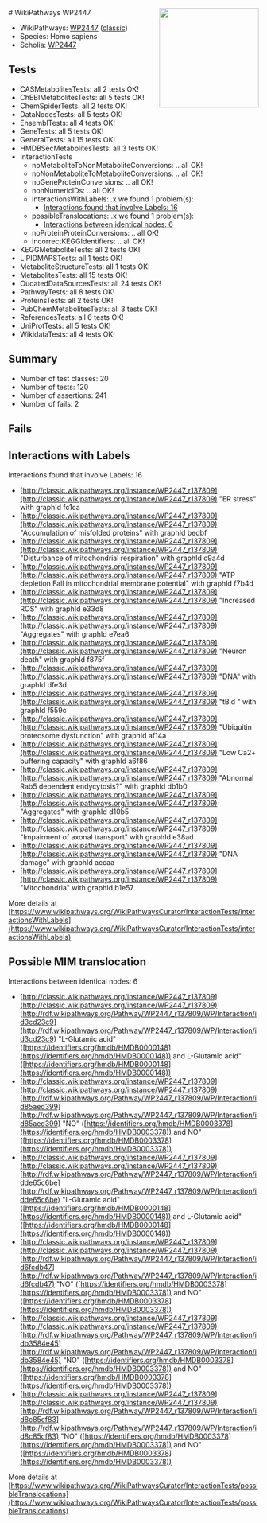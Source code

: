 <img style="float: right; width: 200px" src="https://upload.wikimedia.org/wikipedia/commons/thumb/8/83/Wplogo_with_text_500.png/640px-Wplogo_with_text_500.png" />
# WikiPathways WP2447

* WikiPathways: [WP2447](https://wikipathways.org/pathways/WP2447) ([classic](https://classic.wikipathways.org/instance/WP2447))
* Species: Homo sapiens
* Scholia: [WP2447](https://scholia.toolforge.org/wikipathways/WP2447)
## Tests
* CASMetabolitesTests: all 2 tests OK!
* ChEBIMetabolitesTests: all 5 tests OK!
* ChemSpiderTests: all 2 tests OK!
* DataNodesTests: all 5 tests OK!
* EnsemblTests: all 4 tests OK!
* GeneTests: all 5 tests OK!
* GeneralTests: all 15 tests OK!
* HMDBSecMetabolitesTests: all 3 tests OK!
* InteractionTests
    * noMetaboliteToNonMetaboliteConversions: .. all OK!
    * noNonMetaboliteToMetaboliteConversions: .. all OK!
    * noGeneProteinConversions: .. all OK!
    * nonNumericIDs: .. all OK!
    * interactionsWithLabels: .x we found 1 problem(s):
        * [Interactions found that involve Labels: 16](#fe97a8be)
    * possibleTranslocations: .x we found 1 problem(s):
        * [Interactions between identical nodes: 6](#1c11820b)
    * noProteinProteinConversions: .. all OK!
    * incorrectKEGGIdentifiers: .. all OK!
* KEGGMetaboliteTests: all 2 tests OK!
* LIPIDMAPSTests: all 1 tests OK!
* MetaboliteStructureTests: all 1 tests OK!
* MetabolitesTests: all 15 tests OK!
* OudatedDataSourcesTests: all 24 tests OK!
* PathwayTests: all 8 tests OK!
* ProteinsTests: all 2 tests OK!
* PubChemMetabolitesTests: all 3 tests OK!
* ReferencesTests: all 6 tests OK!
* UniProtTests: all 5 tests OK!
* WikidataTests: all 4 tests OK!


## Summary

* Number of test classes: 20
* Number of tests: 120
* Number of assertions: 241
* Number of fails: 2

## Fails

<a name="fe97a8be" />

## Interactions with Labels

Interactions found that involve Labels: 16

* [http://classic.wikipathways.org/instance/WP2447_r137809](http://classic.wikipathways.org/instance/WP2447_r137809) "ER stress" with graphId fc1ca
* [http://classic.wikipathways.org/instance/WP2447_r137809](http://classic.wikipathways.org/instance/WP2447_r137809) "Accumulation of
misfolded proteins" with graphId bedbf
* [http://classic.wikipathways.org/instance/WP2447_r137809](http://classic.wikipathways.org/instance/WP2447_r137809) "Disturbance of
mitochondrial respiration" with graphId c9a4d
* [http://classic.wikipathways.org/instance/WP2447_r137809](http://classic.wikipathways.org/instance/WP2447_r137809) "ATP depletion Fall in
mitochondrial
membrane potential" with graphId f7b4d
* [http://classic.wikipathways.org/instance/WP2447_r137809](http://classic.wikipathways.org/instance/WP2447_r137809) "Increased ROS" with graphId e33d8
* [http://classic.wikipathways.org/instance/WP2447_r137809](http://classic.wikipathways.org/instance/WP2447_r137809) "Aggregates" with graphId e7ea6
* [http://classic.wikipathways.org/instance/WP2447_r137809](http://classic.wikipathways.org/instance/WP2447_r137809) "Neuron death" with graphId f875f
* [http://classic.wikipathways.org/instance/WP2447_r137809](http://classic.wikipathways.org/instance/WP2447_r137809) "DNA" with graphId dfe3d
* [http://classic.wikipathways.org/instance/WP2447_r137809](http://classic.wikipathways.org/instance/WP2447_r137809) "tBid " with graphId f559c
* [http://classic.wikipathways.org/instance/WP2447_r137809](http://classic.wikipathways.org/instance/WP2447_r137809) "Ubiquitin proteosome
dysfunction" with graphId af14a
* [http://classic.wikipathways.org/instance/WP2447_r137809](http://classic.wikipathways.org/instance/WP2447_r137809) "Low Ca2+ buffering capacity" with graphId a6f86
* [http://classic.wikipathways.org/instance/WP2447_r137809](http://classic.wikipathways.org/instance/WP2447_r137809) "Abnormal Rab5
dependent endycytosis?" with graphId db1b0
* [http://classic.wikipathways.org/instance/WP2447_r137809](http://classic.wikipathways.org/instance/WP2447_r137809) "Aggregates" with graphId d10b5
* [http://classic.wikipathways.org/instance/WP2447_r137809](http://classic.wikipathways.org/instance/WP2447_r137809) "Impairment of
axonal transport" with graphId e38ad
* [http://classic.wikipathways.org/instance/WP2447_r137809](http://classic.wikipathways.org/instance/WP2447_r137809) "DNA damage" with graphId accaa
* [http://classic.wikipathways.org/instance/WP2447_r137809](http://classic.wikipathways.org/instance/WP2447_r137809) "Mitochondria" with graphId b1e57


More details at [https://www.wikipathways.org/WikiPathwaysCurator/InteractionTests/interactionsWithLabels](https://www.wikipathways.org/WikiPathwaysCurator/InteractionTests/interactionsWithLabels)

<a name="1c11820b" />

## Possible MIM translocation

Interactions between identical nodes: 6

* [http://classic.wikipathways.org/instance/WP2447_r137809](http://classic.wikipathways.org/instance/WP2447_r137809) [http://rdf.wikipathways.org/Pathway/WP2447_r137809/WP/Interaction/id3cd23c9](http://rdf.wikipathways.org/Pathway/WP2447_r137809/WP/Interaction/id3cd23c9) "L-Glutamic acid" ([https://identifiers.org/hmdb/HMDB0000148](https://identifiers.org/hmdb/HMDB0000148)) and 
L-Glutamic acid" ([https://identifiers.org/hmdb/HMDB0000148](https://identifiers.org/hmdb/HMDB0000148))
* [http://classic.wikipathways.org/instance/WP2447_r137809](http://classic.wikipathways.org/instance/WP2447_r137809) [http://rdf.wikipathways.org/Pathway/WP2447_r137809/WP/Interaction/id85aed399](http://rdf.wikipathways.org/Pathway/WP2447_r137809/WP/Interaction/id85aed399) "NO" ([https://identifiers.org/hmdb/HMDB0003378](https://identifiers.org/hmdb/HMDB0003378)) and 
NO" ([https://identifiers.org/hmdb/HMDB0003378](https://identifiers.org/hmdb/HMDB0003378))
* [http://classic.wikipathways.org/instance/WP2447_r137809](http://classic.wikipathways.org/instance/WP2447_r137809) [http://rdf.wikipathways.org/Pathway/WP2447_r137809/WP/Interaction/idde65c6be](http://rdf.wikipathways.org/Pathway/WP2447_r137809/WP/Interaction/idde65c6be) "L-Glutamic acid" ([https://identifiers.org/hmdb/HMDB0000148](https://identifiers.org/hmdb/HMDB0000148)) and 
L-Glutamic acid" ([https://identifiers.org/hmdb/HMDB0000148](https://identifiers.org/hmdb/HMDB0000148))
* [http://classic.wikipathways.org/instance/WP2447_r137809](http://classic.wikipathways.org/instance/WP2447_r137809) [http://rdf.wikipathways.org/Pathway/WP2447_r137809/WP/Interaction/id6fcdb47](http://rdf.wikipathways.org/Pathway/WP2447_r137809/WP/Interaction/id6fcdb47) "NO" ([https://identifiers.org/hmdb/HMDB0003378](https://identifiers.org/hmdb/HMDB0003378)) and 
NO" ([https://identifiers.org/hmdb/HMDB0003378](https://identifiers.org/hmdb/HMDB0003378))
* [http://classic.wikipathways.org/instance/WP2447_r137809](http://classic.wikipathways.org/instance/WP2447_r137809) [http://rdf.wikipathways.org/Pathway/WP2447_r137809/WP/Interaction/idb3584e45](http://rdf.wikipathways.org/Pathway/WP2447_r137809/WP/Interaction/idb3584e45) "NO" ([https://identifiers.org/hmdb/HMDB0003378](https://identifiers.org/hmdb/HMDB0003378)) and 
NO" ([https://identifiers.org/hmdb/HMDB0003378](https://identifiers.org/hmdb/HMDB0003378))
* [http://classic.wikipathways.org/instance/WP2447_r137809](http://classic.wikipathways.org/instance/WP2447_r137809) [http://rdf.wikipathways.org/Pathway/WP2447_r137809/WP/Interaction/id8c85cf83](http://rdf.wikipathways.org/Pathway/WP2447_r137809/WP/Interaction/id8c85cf83) "NO" ([https://identifiers.org/hmdb/HMDB0003378](https://identifiers.org/hmdb/HMDB0003378)) and 
NO" ([https://identifiers.org/hmdb/HMDB0003378](https://identifiers.org/hmdb/HMDB0003378))


More details at [https://www.wikipathways.org/WikiPathwaysCurator/InteractionTests/possibleTranslocations](https://www.wikipathways.org/WikiPathwaysCurator/InteractionTests/possibleTranslocations)

